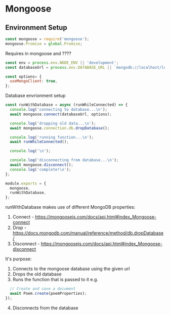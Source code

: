 # Mongoose

## Environment Setup

```javascript
const mongoose = require('mongoose');
mongoose.Promise = global.Promise;
```
Requires in mongoose and ????

```javascript
const env = process.env.NODE_ENV || 'development';
const databaseUrl = process.env.DATABASE_URL || `mongodb://localhost/learn-mongoose_${env}`;

const options= {
  useMongoClient: true,
};
```
Database envrionment setup

```javascript 
const runWithDatabase = async (runWhileConnected) => {
  console.log('connecting to database...\n');
  await mongoose.connect(databaseUrl, options);

  console.log('dropping old data...\n');
  await mongoose.connection.db.dropDatabase();

  console.log('running function...\n');
  await runWhileConnected();

  console.log('\n');

  console.log('disconnecting from database...\n');
  await mongoose.disconnect();
  console.log('complete!\n');
};

module.exports = {
  mongoose,
  runWithDatabase,
};
```
runWithDatabase makes use of different MongoDB properties:
1. Connect - https://mongoosejs.com/docs/api.html#index_Mongoose-connect
1. Drop - https://docs.mongodb.com/manual/reference/method/db.dropDatabase/
1. Disconnect - https://mongoosejs.com/docs/api.html#index_Mongoose-disconnect

It's purpose:
1. Connects to the mongoose database using the given url
1. Drops the old database
1. Runs the function that is passed to it e.g. 

```javascript runWithDatabase(async () => {
  // Create and save a document
  await Poem.create(poemProperties);
});
```
4. Disconnects from the database

